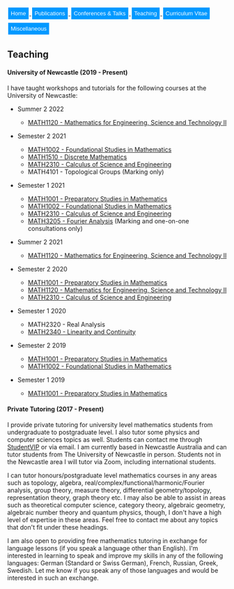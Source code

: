 <html>
<head>
<style>
.button {
  background-color: #0099ff; /* Green */
  border: none;
  color: white;
  padding: 6px 6px;
  text-align: center;
  text-decoration: none;
  display: inline-block;
  font-size: 13px;
  margin: 4px 2px;
  transition-duration: 0.4s;
  cursor: pointer;
}

.button1 {
  background-color: white; 
  color: black; 
  border: 2px solid #0099ff;
  border-radius: 8px;
}

.button1:hover {
  background-color: #0099ff;
  color: white;
}

.center {
  margin: auto;
  width: 100%;
  border: 0px solid #73AD21;
  padding: 0px;
  display: flex;
  justify-content: center;
  align-items: center;
}

</style>
</head>
<body>
 
<div class="center">
<a href="https://max-carter-math.github.io/"> <button class="button button1"> Home </button> </a><!--
--><a href="./publications.html"> <button class="button button1"> Publications </button> </a><!--
--><a href="./conf_talks.html"> <button class="button button1"> Conferences & Talks </button> </a><!--
--><a href="./teaching.html"> <button class="button button1"> Teaching </button> </a><!--
--><a href="./CV.pdf"> <button class="button button1"> Curriculum Vitae </button> </a><!--
--><a href="./other.html"> <button class="button button1"> Miscellaneous </button> </a>
</div>

</body>
</html>

## Teaching

#### University of Newcastle (2019 - Present)

I have taught workshops and tutorials for the following courses at the University of Newcastle:

* Summer 2 2022
  * [MATH1120 - Mathematics for Engineering, Science and Technology II](https://www.newcastle.edu.au/course/MATH1120)

* Semester 2 2021
  * [MATH1002 - Foundational Studies in Mathematics](https://www.newcastle.edu.au/course/MATH1002)
  * [MATH1510 - Discrete Mathematics](https://www.newcastle.edu.au/course/MATH1510)
  * [MATH2310 - Calculus of Science and Engineering](https://www.newcastle.edu.au/course/MATH2310)
  * MATH4101 - Topological Groups (Marking only)

* Semester 1 2021
  * [MATH1001 - Preparatory Studies in Mathematics](https://www.newcastle.edu.au/course/MATH1001)
  * [MATH1002 - Foundational Studies in Mathematics](https://www.newcastle.edu.au/course/MATH1002)
  * [MATH2310 - Calculus of Science and Engineering](https://www.newcastle.edu.au/course/MATH2310)
  * [MATH3205 - Fourier Analysis](https://www.newcastle.edu.au/course/MATH3205) (Marking and one-on-one consultations only)

* Summer 2 2021
  * [MATH1120 - Mathematics for Engineering, Science and Technology II](https://www.newcastle.edu.au/course/MATH1120)

* Semester 2 2020
  * [MATH1001 - Preparatory Studies in Mathematics](https://www.newcastle.edu.au/course/MATH1001)
  * [MATH1120 - Mathematics for Engineering, Science and Technology II](https://www.newcastle.edu.au/course/MATH1120)
  * [MATH2310 - Calculus of Science and Engineering](https://www.newcastle.edu.au/course/MATH2310)

* Semester 1 2020
  * MATH2320 - Real Analysis
  * [MATH2340 - Linearity and Continuity](https://www.newcastle.edu.au/course/MATH2340)

* Semester 2 2019
  * [MATH1001 - Preparatory Studies in Mathematics](https://www.newcastle.edu.au/course/MATH1001)
  * [MATH1002 - Foundational Studies in Mathematics](https://www.newcastle.edu.au/course/MATH1002)

* Semester 1 2019
  * [MATH1001 - Preparatory Studies in Mathematics](https://www.newcastle.edu.au/course/MATH1001)


#### Private Tutoring (2017 - Present)

I provide private tutoring for university level mathematics students from undergraduate to postgraduate level. I also tutor some physics and computer sciences topics as well. Students can contact me through [StudentVIP](https://studentvip.com.au/tutors/10234/max) or via email. I am currently based in Newcastle Australia and can tutor students from The University of Newcastle in person. Students not in the Newcastle area I will tutor via Zoom, including international students.

I can tutor honours/postgraduate level mathematics courses in any areas such as topology, algebra, real/complex/functional/harmonic/Fourier analysis, group theory, measure theory, differential geometry/topology, representation theory, graph theory etc. I may also be able to assist in areas such as theoretical computer science, category theory, algebraic geometry, algebraic number theory and quantum physics, though, I don't have a high level of expertise in these areas. Feel free to contact me about any topics that don't fit under these headings.

I am also open to providing free mathematics tutoring in exchange for language lessons (if you speak a language other than English). I'm interested in learning to speak and improve my skills in any of the following languages: German (Standard or Swiss German), French, Russian, Greek, Swedish. Let me know if you speak any of those languages and would be interested in such an exchange.

